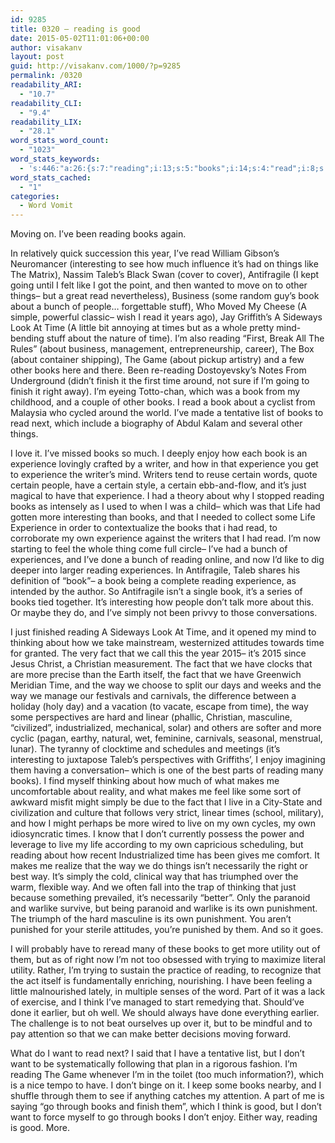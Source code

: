 ```yaml
---
id: 9285
title: 0320 – reading is good
date: 2015-05-02T11:01:06+00:00
author: visakanv
layout: post
guid: http://visakanv.com/1000/?p=9285
permalink: /0320
readability_ARI:
  - "10.7"
readability_CLI:
  - "9.4"
readability_LIX:
  - "28.1"
word_stats_word_count:
  - "1023"
word_stats_keywords:
  - 's:446:"a:26:{s:7:"reading";i:13;s:5:"books";i:14;s:4:"read";i:8;s:11:"interesting";i:4;s:6:"things";i:4;s:4:"like";i:4;s:11:"antifragile";i:3;s:4:"book";i:7;s:5:"bunch";i:3;s:6:"people";i:3;s:4:"time";i:8;s:5:"times";i:3;s:4:"mind";i:3;s:6:"finish";i:3;s:5:"right";i:3;s:5:"enjoy";i:3;s:10:"experience";i:7;s:7:"certain";i:4;s:4:"just";i:3;s:4:"life";i:3;s:6:"simply";i:3;s:8:"thinking";i:3;s:4:"fact";i:4;s:5:"makes";i:3;s:4:"live";i:3;s:4:"want";i:3;}";'
word_stats_cached:
  - "1"
categories:
  - Word Vomit
---
```

Moving on. I&#8217;ve been reading books again. 

In relatively quick succession this year, I&#8217;ve read William Gibson&#8217;s Neuromancer (interesting to see how much influence it&#8217;s had on things like The Matrix), Nassim Taleb&#8217;s Black Swan (cover to cover), Antifragile (I kept going until I felt like I got the point, and then wanted to move on to other things– but a great read nevertheless), Business (some random guy&#8217;s book about a bunch of people&#8230; forgettable stuff), Who Moved My Cheese (A simple, powerful classic– wish I read it years ago), Jay Griffith&#8217;s A Sideways Look At Time (A little bit annoying at times but as a whole pretty mind-bending stuff about the nature of time). I&#8217;m also reading &#8220;First, Break All The Rules&#8221; (about business, management, entrepreneurship, career), The Box (about container shipping), The Game (about pickup artistry) and a few other books here and there. Been re-reading Dostoyevsky&#8217;s Notes From Underground (didn&#8217;t finish it the first time around, not sure if I&#8217;m going to finish it right away). I&#8217;m eyeing Totto-chan, which was a book from my childhood, and a couple of other books. I read a book about a cyclist from Malaysia who cycled around the world. I&#8217;ve made a tentative list of books to read next, which include a biography of Abdul Kalam and several other things.

I love it. I&#8217;ve missed books so much. I deeply enjoy how each book is an experience lovingly crafted by a writer, and how in that experience you get to experience the writer&#8217;s mind. Writers tend to reuse certain words, quote certain people, have a certain style, a certain ebb-and-flow, and it&#8217;s just magical to have that experience. I had a theory about why I stopped reading books as intensely as I used to when I was a child– which was that Life had gotten more interesting than books, and that I needed to collect some Life Experience in order to contextualize the books that i had read, to corroborate my own experience against the writers that I had read. I&#8217;m now starting to feel the whole thing come full circle– I&#8217;ve had a bunch of experiences, and I&#8217;ve done a bunch of reading online, and now I&#8217;d like to dig deeper into larger reading experiences. In Antifragile, Taleb shares his definition of &#8220;book&#8221;– a book being a complete reading experience, as intended by the author. So Antifragile isn&#8217;t a single book, it&#8217;s a series of books tied together. It&#8217;s interesting how people don&#8217;t talk more about this. Or maybe they do, and I&#8217;ve simply not been privvy to those conversations.

I just finished reading A Sideways Look At Time, and it opened my mind to thinking about how we take mainstream, westernized attitudes towards time for granted. The very fact that we call this the year 2015– it&#8217;s 2015 since Jesus Christ, a Christian measurement. The fact that we have clocks that are more precise than the Earth itself, the fact that we have Greenwich Meridian Time, and the way we choose to split our days and weeks and the way we manage our festivals and carnivals, the difference between a holiday (holy day) and a vacation (to vacate, escape from time), the way some perspectives are hard and linear (phallic, Christian, masculine, &#8220;civilized&#8221;, industrialized, mechanical, solar) and others are softer and more cyclic (pagan, earthy, natural, wet, feminine, carnivals, seasonal, menstrual, lunar). The tyranny of clocktime and schedules and meetings (it&#8217;s interesting to juxtapose Taleb&#8217;s perspectives with Griffiths&#8217;, I enjoy imagining them having a conversation– which is one of the best parts of reading many books). I find myself thinking about how much of what makes me uncomfortable about reality, and what makes me feel like some sort of awkward misfit might simply be due to the fact that I live in a City-State and civilization and culture that follows very strict, linear times (school, military), and how I might perhaps be more wired to live on my own cycles, my own idiosyncratic times. I know that I don&#8217;t currently possess the power and leverage to live my life according to my own capricious scheduling, but reading about how recent Industrialized time has been gives me comfort. It makes me realize that the way we do things isn&#8217;t necessarily the right or best way. It&#8217;s simply the cold, clinical way that has triumphed over the warm, flexible way. And we often fall into the trap of thinking that just because something prevailed, it&#8217;s necessarily &#8220;better&#8221;. Only the paranoid and warlike survive, but being paranoid and warlike is its own punishment. The triumph of the hard masculine is its own punishment. You aren&#8217;t punished for your sterile attitudes, you&#8217;re punished by them. And so it goes.

I will probably have to reread many of these books to get more utility out of them, but as of right now I&#8217;m not too obsessed with trying to maximize literal utility. Rather, I&#8217;m trying to sustain the practice of reading, to recognize that the act itself is fundamentally enriching, nourishing. I have been feeling a little malnourished lately, in multiple senses of the word. Part of it was a lack of exercise, and I think I&#8217;ve managed to start remedying that. Should&#8217;ve done it earlier, but oh well. We should always have done everything earlier. The challenge is to not beat ourselves up over it, but to be mindful and to pay attention so that we can make better decisions moving forward. 

What do I want to read next? I said that I have a tentative list, but I don&#8217;t want to be systematically following that plan in a rigorous fashion. I&#8217;m reading The Game whenever I&#8217;m in the toilet (too much information?), which is a nice tempo to have. I don&#8217;t binge on it. I keep some books nearby, and I shuffle through them to see if anything catches my attention. A part of me is saying &#8220;go through books and finish them&#8221;, which I think is good, but I don&#8217;t want to force myself to go through books I don&#8217;t enjoy. Either way, reading is good. More.